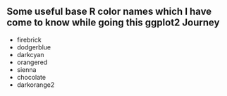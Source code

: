 ## Some useful base R color names which I have come to know while going this ggplot2 Journey

- firebrick
- dodgerblue
- darkcyan
- orangered
- sienna
- chocolate
- darkorange2
